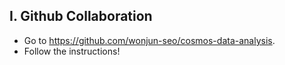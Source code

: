 ## I. Github Collaboration
- Go to <https://github.com/wonjun-seo/cosmos-data-analysis>.
- Follow the instructions!

